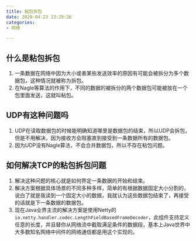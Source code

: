 ```yaml
---
title: 粘包拆包
date: 2020-04-23 13:29:26
categories: 
- 网络

---
```


## 什么是粘包拆包
1. 一条数据在网络中因为大小或者某些发送效率的原因有可能会被拆分为多个数据包，这种情况就被称为拆包。
2. 在Nagle等算法的作用下，不同的数据的被拆分的两个数据包可能被放在一个包里面发送，这就叫粘包。

## UDP有这种问题吗
1. UDP在读取数据包的时候能明确知道哪里是数据包的结束，所以UDP会拆包，但是不用解决，因为接收方会阻塞直到接受到一条数据所有的数据包。
2. 因为UDP没有Nagle算法，不会合并数据包，所以不存在粘包问题。
   
## 如何解决TCP的粘包拆包问题
1. 解决这种问题的核心就是如何界定一条数据的开始和结束。
2. 解决方案根据具体场景的不同多种多样，简单的有根据数据固定大小分割的，说白了就是我读到一个固定大小的数据，我就认为这些数据包结束了，再接受的话就是下一条数据的数据包。
3. 现在Java业界主流的解决方案是使用Netty的`io.netty.handler.codec.LengthFieldBasedFrameDecoder`，此组件支持定义任意的长度，并且替你从网络流中截取满足条件的数据段，基本上Java世界中大多数知名网络中间件的网络通信都是用这个实现的。
   
